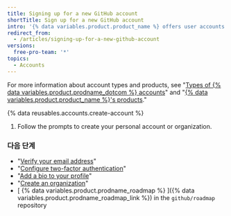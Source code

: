 ```yaml
---
title: Signing up for a new GitHub account
shortTitle: Sign up for a new GitHub account
intro: '{% data variables.product.product_name %} offers user accounts for individuals and organizations for teams of people working together.'
redirect_from:
  - /articles/signing-up-for-a-new-github-account
versions:
  free-pro-team: '*'
topics:
  - Accounts
---
```


For more information about account types and products, see "[Types of {% data variables.product.prodname_dotcom %} accounts](/articles/types-of-github-accounts)" and "[{% data variables.product.product_name %}'s products](/articles/github-s-products)."

{% data reusables.accounts.create-account %}
1. Follow the prompts to create your personal account or organization.

### 다음 단계

- "[Verify your email address](/articles/verifying-your-email-address)"
- "[Configure two-factor authentication](/articles/configuring-two-factor-authentication)"
- "[Add a bio to your profile](/articles/adding-a-bio-to-your-profile)"
- "[Create an organization](/articles/creating-a-new-organization-from-scratch)"
- [ {% data variables.product.prodname_roadmap %} ]({% data variables.product.prodname_roadmap_link %}) in the  `github/roadmap` repository
